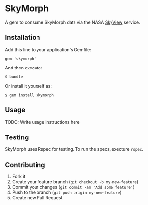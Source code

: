 # SkyMorph

A gem to consume SkyMorph data via the NASA
[SkyView](http://skyview.gsfc.nasa.gov/cgi-bin/titlepage.pl)
service.

## Installation

Add this line to your application's Gemfile:

    gem 'skymorph'

And then execute:

    $ bundle

Or install it yourself as:

    $ gem install skymorph

## Usage

TODO: Write usage instructions here

## Testing

SkyMorph uses Rspec for testing. To run the specs, execture `rspec`.

## Contributing

1. Fork it
2. Create your feature branch (`git checkout -b my-new-feature`)
3. Commit your changes (`git commit -am 'Add some feature'`)
4. Push to the branch (`git push origin my-new-feature`)
5. Create new Pull Request

